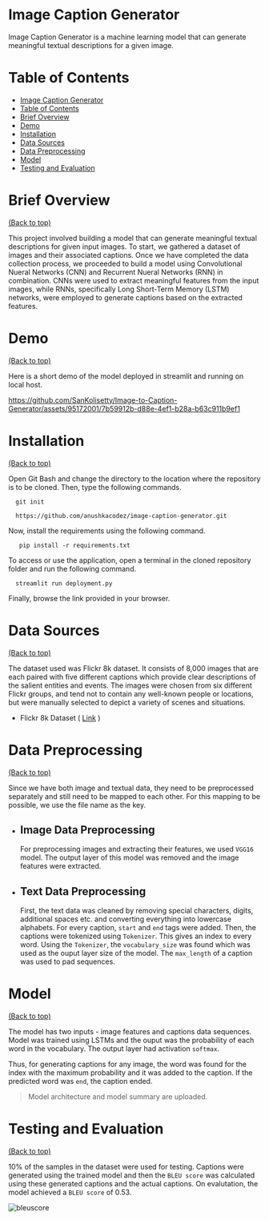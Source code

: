 # Image Caption Generator

Image Caption Generator is a machine learning model that can generate meaningful textual descriptions for a given image.

# Table of Contents

- [Image Caption Generator](#image-caption-generator)
- [Table of Contents](#table-of-contents)
- [Brief Overview](#brief-overview)
- [Demo](#demo)
- [Installation](#installation)
- [Data Sources](#data-sources)
- [Data Preprocessing](#data-preprocessing)
- [Model](#model)
- [Testing and Evaluation](#testing-and-evaluation)

# Brief Overview
[(Back to top)](#table-of-contents)

This project involved building a model that can generate meaningful textual descriptions for given input images. To start, we gathered a dataset of images and their associated captions. Once we have completed the data collection process, we proceeded to build a model using Convolutional Nueral Networks (CNN) and Recurrent Nueral Networks (RNN) in combination. CNNs were used to extract meaningful features from the input images, while RNNs, specifically Long Short-Term Memory (LSTM) networks, were employed to generate captions based on the extracted features.

# Demo
[(Back to top)](#table-of-contents)

Here is a short demo of the model deployed in streamlit and running on local host.

https://github.com/SanKolisetty/Image-to-Caption-Generator/assets/95172001/7b59912b-d88e-4ef1-b28a-b63c911b9ef1

# Installation
[(Back to top)](#table-of-contents)

Open Git Bash and change the directory to the location where the repository is to be cloned. Then, type the following commands.

```shell
  git init
```
```shell
  https://github.com/anushkacodez/image-caption-generator.git
```
Now, install the requirements using the following command.

```shell
   pip install -r requirements.txt 
```
To access or use the application, open a terminal in the cloned repository folder and run the following command.

```shell
  streamlit run deployment.py
```
Finally, browse the link provided in your browser.

# Data Sources
[(Back to top)](#table-of-contents)

The dataset used was Flickr 8k dataset. It consists of 8,000 images that are each paired with five different captions which provide clear descriptions of the salient entities and events. The images were chosen from six different Flickr groups, and tend not to contain any well-known people or locations, but were manually selected to depict a variety of scenes and situations.

- Flickr 8k Dataset ( [Link](https://www.kaggle.com/datasets/adityajn105/flickr8k) )

# Data Preprocessing
[(Back to top)](#table-of-contents)

Since we have both image and textual data, they need to be preprocessed separately and still need to be mapped to each other. For this mapping to be possible, we use the file name as the key.

- ## Image Data Preprocessing

  For preprocessing images and extracting their features, we used `VGG16` model. The output layer of this model was removed and the image features were extracted.

- ## Text Data Preprocessing

  First, the text data was cleaned by removing special characters, digits, additional spaces etc. and converting everything into lowercase alphabets. For every     caption, `start` and `end` tags were added. Then, the captions were tokenized using `Tokenizer`. This gives an index to every word. Using the `Tokenizer`, the 
`vocabulary_size` was found which was used as the ouput layer size of the model. The `max_length` of a caption was used to pad sequences.

# Model
[(Back to top)](#table-of-contents)

The model has two inputs - image features and captions data sequences. Model was trained using LSTMs and the ouput was the probability of each word in the vocabulary. The output layer had activation `softmax`. 

Thus, for generating captions for any image, the word was found for the index with the maximum probability and it was added to the caption. If the predicted word was `end`, the caption ended.

> Model architecture and model summary are uploaded.

# Testing and Evaluation
[(Back to top)](#table-of-contents)

10% of the samples in the dataset were used for testing. Captions were generated using the trained model and then the `BLEU score` was calculated using these generated captions and the actual captions. On evalutation, the model achieved a `BLEU score` of 0.53.

![bleuscore](https://github.com/SanKolisetty/Image-to-Caption-Generator/assets/95172001/2f47fc74-a506-4d32-8000-9e46e7362746)
